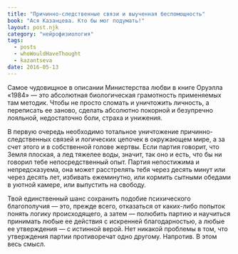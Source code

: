 ```yaml
---
title: "Причинно-следственные связи и выученная беспомощность"
book: "Ася Казанцева. Кто бы мог подумать!"
layout: post.njk
category: "нейрофизиология"
tags:
  - posts
  - whoWouldHaveThought
  - kazantseva
date: 2016-05-13
---
```


Самое чудовищное в описании Министерства любви в книге Оруэлла «1984» — это абсолютная биологическая грамотность применяемых там методик. Чтобы не просто сломать и уничтожить личность, а переписать ее заново, сделать абсолютно покорной и безупречно лояльной, недостаточно боли, страха и унижения.

В первую очередь необходимо тотальное уничтожение причинно-следственных связей и логических цепочек в окружающем мире, а за счет этого и в собственной голове жертвы. Если партия говорит, что Земля плоская, а лед тяжелее воды, значит, так оно и есть, что бы ни говорил тебе непосредственный опыт. Партия непостижима и непредсказуема, она может расстрелять тебя через десять минут или через десять лет, избивать ежеминутно, или кормить сытными обедами в уютной камере, или выпустить на свободу.

Твой единственный шанс сохранить подобие психического благополучия — это, прежде всего, отказаться от каких-либо попыток понять логику происходящего, а затем — полюбить партию и научиться принимать любые ее действия с искренней благодарностью, а любые ее утверждения — с истинной верой. Нет никакой проблемы в том, что утверждения партии противоречат одно другому. Напротив. В этом весь смысл.
